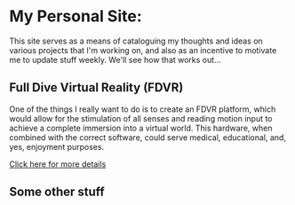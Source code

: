 # My Personal Site:
This site serves as a means of cataloguing my thoughts and ideas on various projects that I'm working on, and also as an incentive to motivate me to update stuff weekly. We'll see how that works out...

## Full Dive Virtual Reality (FDVR)
One of the things I really want to do is to create an FDVR platform, which would allow for the stimulation of all senses and reading motion input to achieve a complete immersion into a virtual world. This hardware, when combined with the correct software, could serve medical, educational, and, yes, enjoyment purposes.

[Click here for more details](https://cravat5386.github.io/fdvr/index.html)

## Some other stuff